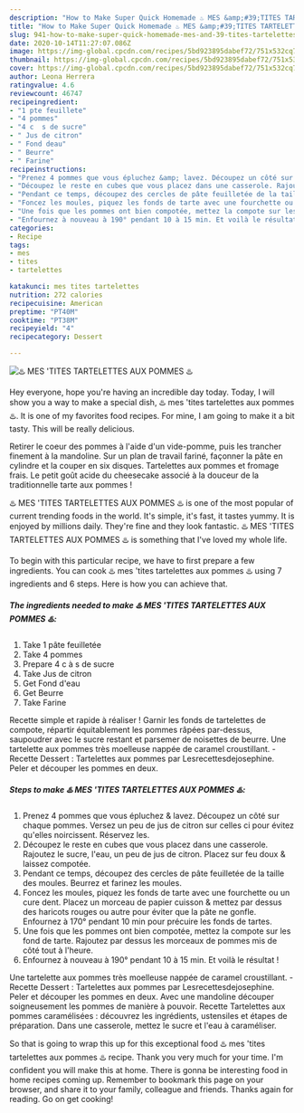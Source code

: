 ```yaml
---
description: "How to Make Super Quick Homemade ♨️ MES &amp;#39;TITES TARTELETTES AUX POMMES ♨️"
title: "How to Make Super Quick Homemade ♨️ MES &amp;#39;TITES TARTELETTES AUX POMMES ♨️"
slug: 941-how-to-make-super-quick-homemade-mes-and-39-tites-tartelettes-aux-pommes
date: 2020-10-14T11:27:07.086Z
image: https://img-global.cpcdn.com/recipes/5bd923895dabef72/751x532cq70/♨️-mes-tites-tartelettes-aux-pommes-♨️-photo-principale-de-la-recette.jpg
thumbnail: https://img-global.cpcdn.com/recipes/5bd923895dabef72/751x532cq70/♨️-mes-tites-tartelettes-aux-pommes-♨️-photo-principale-de-la-recette.jpg
cover: https://img-global.cpcdn.com/recipes/5bd923895dabef72/751x532cq70/♨️-mes-tites-tartelettes-aux-pommes-♨️-photo-principale-de-la-recette.jpg
author: Leona Herrera
ratingvalue: 4.6
reviewcount: 46747
recipeingredient:
- "1 pte feuillete"
- "4 pommes"
- "4 c  s de sucre"
- " Jus de citron"
- " Fond deau"
- " Beurre"
- " Farine"
recipeinstructions:
- "Prenez 4 pommes que vous épluchez &amp; lavez. Découpez un côté sur chaque pommes. Versez un peu de jus de citron sur celles ci pour évitez qu&#39;elles noircissent. Réservez les."
- "Découpez le reste en cubes que vous placez dans une casserole. Rajoutez le sucre, l&#39;eau, un peu de jus de citron. Placez sur feu doux &amp; laissez compotée."
- "Pendant ce temps, découpez des cercles de pâte feuilletée de la taille des moules. Beurrez et farinez les moules."
- "Foncez les moules, piquez les fonds de tarte avec une fourchette ou un cure dent. Placez un morceau de papier cuisson &amp; mettez par dessus des haricots rouges ou autre pour éviter que la pâte ne gonfle. Enfournez à 170° pendant 10 min pour précuire les fonds de tartes."
- "Une fois que les pommes ont bien compotée, mettez la compote sur les fond de tarte. Rajoutez par dessus les morceaux de pommes mis de côté tout à l&#39;heure."
- "Enfournez à nouveau à 190° pendant 10 à 15 min. Et voilà le résultat !"
categories:
- Recipe
tags:
- mes
- tites
- tartelettes

katakunci: mes tites tartelettes 
nutrition: 272 calories
recipecuisine: American
preptime: "PT40M"
cooktime: "PT38M"
recipeyield: "4"
recipecategory: Dessert

---
```



![♨️ MES &#39;TITES TARTELETTES AUX POMMES ♨️](https://img-global.cpcdn.com/recipes/5bd923895dabef72/751x532cq70/♨️-mes-tites-tartelettes-aux-pommes-♨️-photo-principale-de-la-recette.jpg)

Hey everyone, hope you're having an incredible day today. Today, I will show you a way to make a special dish, ♨️ mes &#39;tites tartelettes aux pommes ♨️. It is one of my favorites food recipes. For mine, I am going to make it a bit tasty. This will be really delicious.

Retirer le coeur des pommes à l&#39;aide d&#39;un vide-pomme, puis les trancher finement à la mandoline. Sur un plan de travail fariné, façonner la pâte en cylindre et la couper en six disques. Tartelettes aux pommes et fromage frais. Le petit goût acide du cheesecake associé à la douceur de la traditionnelle tarte aux pommes !

♨️ MES &#39;TITES TARTELETTES AUX POMMES ♨️ is one of the most popular of current trending foods in the world. It's simple, it's fast, it tastes yummy. It is enjoyed by millions daily. They're fine and they look fantastic. ♨️ MES &#39;TITES TARTELETTES AUX POMMES ♨️ is something that I've loved my whole life.


To begin with this particular recipe, we have to first prepare a few ingredients. You can cook ♨️ mes &#39;tites tartelettes aux pommes ♨️ using 7 ingredients and 6 steps. Here is how you can achieve that.

<!--inarticleads1-->

##### The ingredients needed to make ♨️ MES &#39;TITES TARTELETTES AUX POMMES ♨️:

1. Take 1 pâte feuilletée
1. Take 4 pommes
1. Prepare 4 c à s de sucre
1. Take  Jus de citron
1. Get  Fond d&#39;eau
1. Get  Beurre
1. Take  Farine


Recette simple et rapide à réaliser ! Garnir les fonds de tartelettes de compote, répartir équitablement les pommes râpées par-dessus, saupoudrer avec le sucre restant et parsemer de noisettes de beurre. Une tartelette aux pommes très moelleuse nappée de caramel croustillant. - Recette Dessert : Tartelettes aux pommes par Lesrecettesdejosephine. Peler et découper les pommes en deux. 

<!--inarticleads2-->

##### Steps to make ♨️ MES &#39;TITES TARTELETTES AUX POMMES ♨️:

1. Prenez 4 pommes que vous épluchez &amp; lavez. Découpez un côté sur chaque pommes. Versez un peu de jus de citron sur celles ci pour évitez qu&#39;elles noircissent. Réservez les.
1. Découpez le reste en cubes que vous placez dans une casserole. Rajoutez le sucre, l&#39;eau, un peu de jus de citron. Placez sur feu doux &amp; laissez compotée.
1. Pendant ce temps, découpez des cercles de pâte feuilletée de la taille des moules. Beurrez et farinez les moules.
1. Foncez les moules, piquez les fonds de tarte avec une fourchette ou un cure dent. Placez un morceau de papier cuisson &amp; mettez par dessus des haricots rouges ou autre pour éviter que la pâte ne gonfle. Enfournez à 170° pendant 10 min pour précuire les fonds de tartes.
1. Une fois que les pommes ont bien compotée, mettez la compote sur les fond de tarte. Rajoutez par dessus les morceaux de pommes mis de côté tout à l&#39;heure.
1. Enfournez à nouveau à 190° pendant 10 à 15 min. Et voilà le résultat !


Une tartelette aux pommes très moelleuse nappée de caramel croustillant. - Recette Dessert : Tartelettes aux pommes par Lesrecettesdejosephine. Peler et découper les pommes en deux. Avec une mandoline découper soigneusement les pommes de manière à pouvoir. Recette Tartelettes aux pommes caramélisées : découvrez les ingrédients, ustensiles et étapes de préparation. Dans une casserole, mettez le sucre et l&#39;eau à caraméliser. 

So that is going to wrap this up for this exceptional food ♨️ mes &#39;tites tartelettes aux pommes ♨️ recipe. Thank you very much for your time. I'm confident you will make this at home. There is gonna be interesting food in home recipes coming up. Remember to bookmark this page on your browser, and share it to your family, colleague and friends. Thanks again for reading. Go on get cooking!
